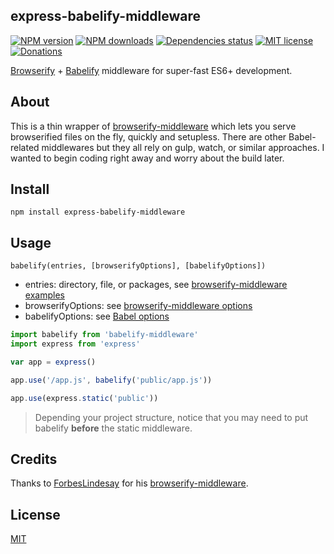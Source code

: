 ## express-babelify-middleware

[![NPM version][npm-image]][npm-url] [![NPM downloads][npm-downloads-image]][npm-downloads-url] [![Dependencies status][dep-status-image]][dep-status-url] [![MIT license][license-image]][license-url] [![Donations][gratipay-image]][gratipay-url]

[Browserify](http://browserify.org) + [Babelify](https://github.com/babel/babelify) middleware for super-fast ES6+ development.

## About

This is a thin wrapper of [browserify-middleware](https://github.com/ForbesLindesay/browserify-middleware) which lets you serve browserified files on the fly, quickly and setupless. There are other Babel-related middlewares but they all rely on gulp, watch, or similar approaches. I wanted to begin coding right away and worry about the build later.

## Install

```shell
npm install express-babelify-middleware
```

## Usage

`babelify(entries, [browserifyOptions], [babelifyOptions])`

* entries: directory, file, or packages, see [browserify-middleware examples](https://github.com/ForbesLindesay/browserify-middleware#usage)
* browserifyOptions: see [browserify-middleware options](https://github.com/ForbesLindesay/browserify-middleware#options--settings)
* babelifyOptions: see [Babel options](http://babeljs.io/docs/usage/options)

```js
import babelify from 'babelify-middleware'
import express from 'express'

var app = express()

app.use('/app.js', babelify('public/app.js'))

app.use(express.static('public'))
```

> Depending your project structure, notice that you may need to put babelify **before** the static middleware.

## Credits

Thanks to [ForbesLindesay](https://github.com/ForbesLindesay) for his [browserify-middleware](https://github.com/ForbesLindesay/browserify-middleware).

## License

[MIT](LICENSE)

[npm-image]: https://img.shields.io/npm/v/express-babelify-middleware.svg
[npm-url]: https://npmjs.org/package/express-babelify-middleware
[npm-downloads-image]: https://img.shields.io/npm/dm/express-babelify-middleware.svg
[npm-downloads-url]: https://npmjs.org/package/express-babelify-middleware
[dep-status-image]: https://img.shields.io/david/luisfarzati/express-babelify-middleware.svg
[dep-status-url]: https://david-dm.org/luisfarzati/express-babelify-middleware
[license-image]: http://img.shields.io/badge/license-MIT-blue.svg
[license-url]: LICENSE
[gratipay-image]: http://img.shields.io/gratipay/luisfarzati.svg
[gratipay-url]: https://www.gratipay.com/luisfarzati
